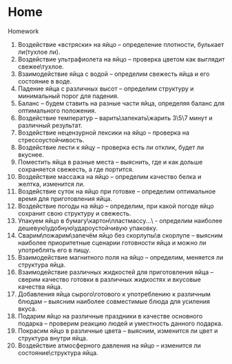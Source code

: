 # Home
Homework
1.	Воздействие «встряски»  на яйцо – определение плотности, булькает ли(тухлое ли).
2.	 Воздействие ультрафиолета на яйцо – проверка цветом как выглядит свежее\тухлое.
3.	 Взаимодействие яйца с водой – определим свежесть яйца и его состояние в воде.
4.	 Падение яйца с различных высот – определим структуру и минимальный порог для падения.
5.	 Баланс – будем ставить на разные части яйца, определяя баланс для оптимального положения.
6.	 Воздействие температур – варить\запекать\жарить 3\5\7 минут и различный результат.
7.	 Воздействие нецензурной лексики на яйцо – проверка на стрессоустойчивость.
8.	 Воздействие лести к яйцу – проверка есть ли отклик, будет ли вкуснее.
9.	Поместить яйца в разные места – выяснить, где и как дольше сохраняется свежесть, а где портится.
10.	Воздействие массажа на яйцо – определим качество белка и желтка, изменится ли.
11.	Воздействие суток на яйцо при готовке – определим оптимальное время для приготовления яйца.
12.	Воздействие погоды на яйцо – определим, при какой погоде яйцо сохранит свою структуру и свежесть.
13.	Упакуем яйцо в бумагу\картон\пластмассу\...\  - определим наиболее дешевую\удобную\удароустойчивую упаковку.
14.	Сварим\пожарим\запечём яйцо без скорлупы\в скорлупе – выясним наиболее приоритетные сценарии готовности яйца и можно ли употреблять его в пищу.
15.	Взаимодействие магнитного поля на яйцо – определим, меняется ли структура яйца.
16.	Взаимодействие различных жидкостей для приготовления яйца – сверим качество готовки в различных жидкостях и вкусовые качества яйца.
17.	Добавления яйца сырого\готового к употреблению к различным блюдам – выясним наиболее совместимые блюда для усиления вкуса.
18.	Подарим яйцо на различные праздники в качестве основного подарка – проверим реакцию людей и уместность данного подарка.
19.	Покрасим яйцо в различные цвета – выясним, изменится ли цвет и структура внутри яйца.
20.	Воздействие атмосферного давления на яйцо – изменится ли состояние\структура яйца.
